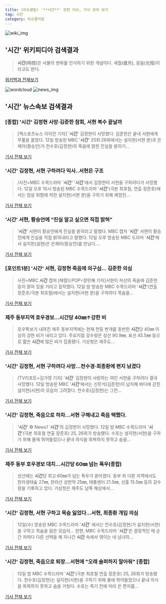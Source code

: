 ```yaml
---
title: (이슈클립) '**시간**' 관련 이슈, 기사 모아 보기
tag: 시간
category: 이슈클리핑
---
```

![wiki_img](https://user-images.githubusercontent.com/42597476/44503234-41136a80-a6d0-11e8-9071-6fc6418eafe4.png)
## **'**시간**'** 위키피디아 검색결과
>**시간**(時間)은 사물의 변화를 인식하기 위한 개념이다. 세월(歲月), 광음(光陰)이라고도 한다.

<a href="https://ko.wikipedia.org/wiki/시간" target="_blank">위키백과 전체보기</a>

![wordcloud](https://s3.ap-northeast-2.amazonaws.com/lyrics101-wordcloud/2018-09-12-1536762801.png)
![news_img](https://user-images.githubusercontent.com/42597476/44507050-1206f400-a6e4-11e8-8d98-7ffbfebb353f.png)
## **'**시간**'** 뉴스속보 검색결과
### [종합] '**시간**' 김정현 사망·김준한 참회, 서현 복수 끝날까

>[엑스포츠뉴스 이이진 기자] '**시간**' 김정현이 사망했다. 김준한은 끝내 서현에게 무릎을 꿇었다. 12일 방송된 MBC '**시간**' 25회·26회에서는 설지현(서현 분)과 은채아(황승언)가 천수호(김정현)의 죽음에 얽힌 진실을 밝히기...

<a href="http://www.xportsnews.com/?ac=article_view&entry_id=1018732" target="_blank">기사 전체 보기</a>

### '**시간**' 김정현, 서현 구하려다 익사..서현은 구조

>/사진=MBC 수목드라마 '**시간**' '**시간**'에서 김정현이 서현을 구하려다가 사망했다. 12일 오후 10시 방송된 MBC 수목드라마 '**시간**'(극본 최호철, 연출 장준호)에서는 암살 위험에 처한 설지현(서현 분)을 구하기 위해 헤엄친...

<a href="http://star.mt.co.kr/stview.php?no=2018091221514361344" target="_blank">기사 전체 보기</a>

### ‘**시간**’ 서현, 황승언에 “진실 알고 싶으면 직접 밝혀”

>‘**시간**’ 서현이 황승언에게 진실을 밝히라고 말했다. MBC 캡처 ‘**시간**’ 서현이 황승언에게 진실을 직접 밝혀내라고 말했다. 12일 오후 방송된 MBC 드라마 ‘**시간**’에서 설지현(설현)은 은채아(황승언)를 만났다....

<a href="http://star.hankookilbo.com/News/Read/c659ed1f09f3424998e16abd568f1b9e" target="_blank">기사 전체 보기</a>

### [포인트1분] '**시간**' 서현, 김정현 죽음에 의구심… 김준한 의심

>사진=MBC **시간** 캡처 [헤럴드POP=장민혜 기자]서현이 자신의 죽음에 김준한 등이 얽혀 있을 거라고 짐작했다. 12일 밤 방송된 MBC 수목드라마 '**시간**'(연출 장준호/극본 최호철)에서는 설지현(서현 분)을 구하려다 목숨을...

<a href="http://biz.heraldcorp.com/view.php?ud=201809122159318420269_1" target="_blank">기사 전체 보기</a>

### 제주 동부지역 호우경보…**시간**당 40㎜↑강한 비

>호우특보가 내려진 제주 동부지역에는 현재 천둥 번개를 동반한 **시간**당 40㎜ 이상의 강한 비가 내리고 있다. 주요지점 강수량은 성산 90.9㎜, 표선 45.5㎜ 등으로 짧은 **시간**에 많은 비가 집중됐다. 기상청은 제주도...

<a href="http://www.newsis.com/view/?id=NISX20180912_0000417262&cID=10813&pID=10800" target="_blank">기사 전체 보기</a>

### '**시간**' 김정현, 서현 구하려다 사망…전수경·최종환에 편지 남겼다

>[TV리포트=김가영 기자] '**시간**' 김정현이 사랑하는 여인 서현을 구하려다 결국 사망했다. 12일 방송된 MBC '**시간**'에서는 신민석(김준한)이 납치해 바다에 갇힌 설지현(서현)의 모습이 그려졌다. 천수호(김정현)는 그런...

<a href="http://www.tvreport.co.kr/?c=news&m=newsview&idx=1079616" target="_blank">기사 전체 보기</a>

### '**시간**' 김정현, 죽음으로 하차…서현 구해내고 죽음 택했다.

>'**시간**' © News1 '**시간**'의 김정현이 사망했다. 12일 밤 MBC 수목드라마 '**시간**'(극본 최호철 연출 장준호) 25, 26회가 방송됐다. 수호는 설지현(서현)을 구하기 위해 물에 뛰어들었으나 끝내 의식을 회복하지 못하고 숨을...

<a href="http://news1.kr/articles/?3425134" target="_blank">기사 전체 보기</a>

### 제주 동부 호우경보 대치…**시간**당 60㎜ 넘는 폭우(종합)

>성산에는 **시간**당 최고 60㎜가 넘는 폭우가 쏟아졌다. 동부 외 다른 지역에서도 한라생태숲 27㎜, 한라산 성판악 25㎜, 태풍센터 21.5㎜, 선흘 15.5㎜ 등의 강수량을 기록하고 있다. 기상청은 제주도 남쪽 해상에서...

<a href="http://app.yonhapnews.co.kr/YNA/Basic/SNS/r.aspx?c=AKR20180912171951056&did=1195m" target="_blank">기사 전체 보기</a>

### '**시간**' 김정현, 서현 구하고 목숨 잃었다…서현, 최종환 개입 의심

>12일(수) 방송된 MBC 수목드라마 '**시간**' 에서는 천수호(김정현)가 설지현(서현)을 구하고 목숨을 잃은 모습이... 한편, MBC 수목드라마 '**시간**'은 결정적인 매 순간 저마다 다른 선택을 해 지나간 **시간** 속에서 엮이는 네 남녀의...

<a href="http://enews.imbc.com/News/RetrieveNewsInfo/242931" target="_blank">기사 전체 보기</a>

### '**시간**' 김정현, 죽음으로 퇴장…서현에 "오래 슬퍼하지 말아줘" [종합]

>12일 밤 MBC 수목드라마 '**시간**'(극본 최호철 연출 장준호) 25, 26회가 방송됐다. 천수호(김정현)는 설지현(서현)을 구하기 위해 물에 뛰어들었으나 끝내 의식을 회복하지 못하고 숨을 거뒀다. 수호는 죽기 전에 미리 쓴 편지를...

<a href="http://www.mydaily.co.kr/new_yk/html/read.php?newsid=201809122226453677&ext=na" target="_blank">기사 전체 보기</a>



